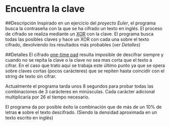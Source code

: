 # Encuentra la clave

##Descripción
Inspirado en un ejercicio del *proyecto Euler*, el programa busca la contraseña con la que se ha cifrado un texto en inglés. El proceso de cifrado se realiza mediante un [XOR](https://en.wikipedia.org/wiki/Exclusive_or) con la clave. El programa busca todas las posibles claves y hace un XOR con cada una sobre el texto cifrado, devolviendo los resultados más probables (*ver Detalles*)

##Detalles
El cifrado [one-time pad](https://en.wikipedia.org/wiki/One-time_pad) resulta imposible de descifrar siempre y cuando no se repita la clave o la clave no sea mas corta que el texto a cifrar. En el caso que trato aquí se trabaja este último punto ya que se opera sobre claves cortas (pocos carácteres) que se repiten hasta coincidir con el string de texto sin cifrar. 

Actualmente el programa tarda unos 8 segundos para probar todas las combinaciones de 3 carácteres en minúsculas. Cada carácter adicional multiplicaría por 26 el tiempo necesario.

El programa da por posible éxito la combinación que de más de un 10% de letras **e** sobre el texto descifrado. (Siendo la densidad aproximada en un texto escrito en inglés)
